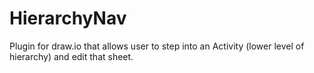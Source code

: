 # HierarchyNav
Plugin for draw.io that allows user to step into an Activity (lower level of hierarchy) and edit that sheet. 
